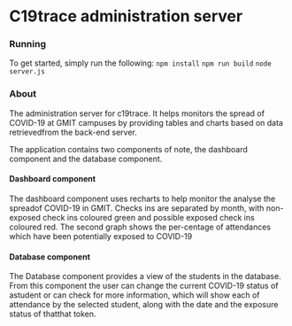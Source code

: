 # C19trace administration server

### Running
To get started, simply run the following:
`npm install`
`npm run build`
`node server.js`


### About
The administration server for c19trace.
It helps monitors the spread of COVID-19 at GMIT campuses by providing tables and charts based on data retrievedfrom the back-end server.

The application contains two components of note, the dashboard component and the database component.

#### Dashboard component

The dashboard component uses recharts to help monitor the analyse the spreadof COVID-19 in GMIT. Checks ins are separated by month, with non-exposed check ins coloured green and possible exposed check ins coloured red. The second graph shows the per-centage of attendances which have been potentially exposed to COVID-19

#### Database component
The Database component provides a view of the students in the database.
From this component the user can change the current COVID-19 status of astudent or can check for more information, which will show each of attendance by the selected student, along with the date and the exposure status of thatthat token.
